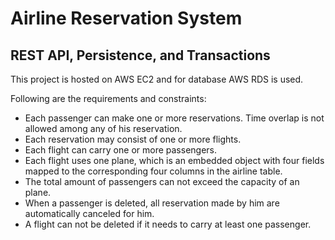 # Airline Reservation System

## REST API, Persistence, and Transactions

This project is hosted on AWS EC2 and for database AWS RDS is used.

Following are the requirements and constraints:

* Each passenger can make one or more reservations. Time overlap is not allowed among any of his reservation.
* Each reservation may consist of one or more flights.
* Each flight can carry one or more passengers.
* Each flight uses one plane, which is an embedded object with four fields mapped to the corresponding four columns in the airline table.
* The total amount of passengers can not exceed the capacity of an plane.
* When a passenger is deleted, all reservation made by him are automatically canceled for him.
* A flight can not be deleted if it needs to carry at least one passenger.

